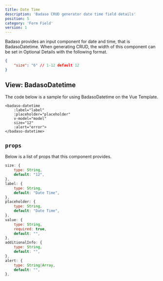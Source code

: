 ```yaml
---
title: Date Time
description: 'Badaso CRUD generator date time field details'
position: 5
category: 'Form Field'
version: 1
---
```


Badaso provides an input component for date and time, that is BadasoDatetime. When generating CRUD, the width of this component can be set in Optional Details with the following format.

```JSON
{
    "size": "6" // 1-12 default 12
}
```

## View: BadasoDatetime

The code below is a sample for using BadasoDatetime on the Vue Template.

```vue
<badaso-datetime
    :label="label"
    :placeholder="placeholder"
    v-model="model"
    size="12"
    :alert="error">
</badaso-datetime>
```

## `props`

Below is a list of props that this component provides.

```js
size: {
    type: String,
    default: "12",
},
label: {
    type: String,
    default: "Date Time",
},
placeholder: {
    type: String,
    default: "Date Time",
},
value: {
    type: String,
    required: true,
    default: "",
},
additionalInfo: {
    type: String,
    default: "",
},
alert: {
    type: String|Array,
    default: "",
},
```